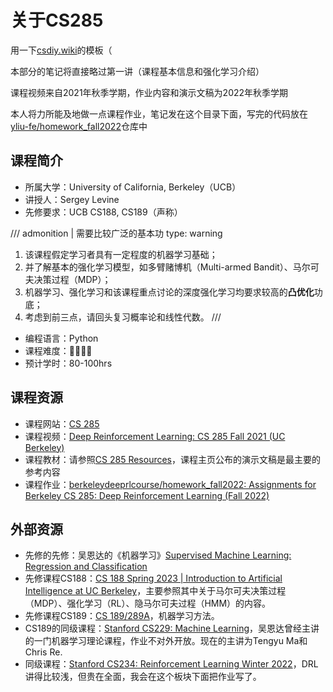 # 关于CS285

用一下[csdiy.wiki](https://csdiy.wiki)的模板（

本部分的笔记将直接略过第一讲（课程基本信息和强化学习介绍）

课程视频来自2021年秋季学期，作业内容和演示文稿为2022年秋季学期

本人将力所能及地做一点课程作业，笔记发在这个目录下面，写完的代码放在[yliu-fe/homework_fall2022](https://github.com/yliu-fe/homework_fall2022)仓库中

## 课程简介

- 所属大学：University of California, Berkeley（UCB）
- 讲授人：Sergey Levine
- 先修要求：UCB CS188, CS189（声称）

/// admonition | 需要比较广泛的基本功
    type: warning

1. 该课程假定学习者具有一定程度的机器学习基础；
2. 并了解基本的强化学习模型，如多臂赌博机（Multi-armed Bandit）、马尔可夫决策过程（MDP）；
3. 机器学习、强化学习和该课程重点讨论的深度强化学习均要求较高的**凸优化**功底；
4. 考虑到前三点，请回头复习概率论和线性代数。
   ///

- 编程语言：Python
- 课程难度：🌟🌟🌟🌟
- 预计学时：80-100hrs

<!-- 用一两段话介绍这门课程，内容包括但不限于：
    （1）课程覆盖的知识点范围
    （2）与同类课程相比它的优势与特点
    （3）学习这门课程的体验与感受
    （4）自学这门课的注意点（踩过的坑、难度预警等等）
    （5）... ...
-->

## 课程资源

- 课程网站：[CS 285](http://rail.eecs.berkeley.edu/deeprlcourse/)
- 课程视频：[Deep Reinforcement Learning: CS 285 Fall 2021 (UC Berkeley) ](https://www.youtube.com/playlist?list=PL_iWQOsE6TfXxKgI1GgyV1B_Xa0DxE5eH)
- 课程教材：请参照[CS 285 Resources](http://rail.eecs.berkeley.edu/deeprlcourse/resources/)，课程主页公布的演示文稿是最主要的参考内容
- 课程作业：[berkeleydeeprlcourse/homework_fall2022: Assignments for Berkeley CS 285: Deep Reinforcement Learning (Fall 2022)](https://github.com/berkeleydeeprlcourse/homework_fall2022)

## 外部资源

- 先修的先修：吴恩达的《机器学习》[Supervised Machine Learning: Regression and Classification](https://www.coursera.org/learn/machine-learning)
- 先修课程CS188：[CS 188 Spring 2023 | Introduction to Artificial Intelligence at UC Berkeley](https://inst.eecs.berkeley.edu/~cs188/sp23/)，主要参照其中关于马尔可夫决策过程（MDP）、强化学习（RL）、隐马尔可夫过程（HMM）的内容。
- 先修课程CS189：[CS 189/289A](https://www.eecs189.org/)，机器学习方法。
- CS189的同级课程：[Stanford CS229: Machine Learning](https://cs229.stanford.edu/)，吴恩达曾经主讲的一门机器学习理论课程，作业不对外开放。现在的主讲为Tengyu Ma和Chris Re.
- 同级课程：[Stanford CS234: Reinforcement Learning Winter 2022](https://web.stanford.edu/class/cs234/CS234Win2022/index.html)，DRL讲得比较浅，但贵在全面，我会在这个板块下面把作业写了。
